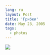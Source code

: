 ```yaml
---
lang: ru
layout: Post
title: 'Грибки'
date: May 23, 2005
tags:
  - photos
---
```


![](http://wow.sapegin.me/2G0s2L2U1V3J/F0060-0035.jpg)


